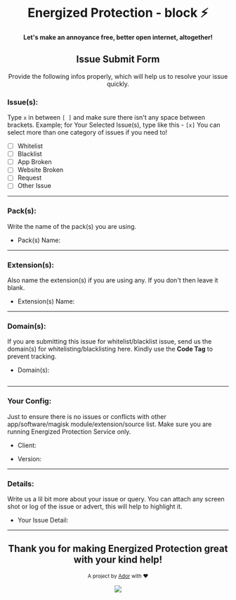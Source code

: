 <!-- READ THE RULES PROPERLY BEFORE SUBMITTING AN ISSUE 
- Submit your issue according to the form and instructions. Don't try to be over smart here!
- If you're a website owner that has been specifically targeted, fix the site before reporting. (Ex. Remove revolving ad servers, popup ads, adblock countering etc.)
- Any additions, changes or removals is at the Authors discretion. 
- To avoid being banned, don't constantly re-open or create new (related) issue reports here; or in XDA; or via Web App.
- Always keep in mind, this project is being maintained by humans. We make mistakes too, like you do!
- You ain't paying for this project or any service of this project, so we are not bound to listen to you each and every single time.
- Don't like this project? Leave it! You are always welcome! <3
-->

<!-- DISCLAIMER
Energized Protection Block Lists are basically blacklists files to block access to domains.
If you don't know how it works, then please try this at your own risk.
I won't be responsible for any damage or loss. Never forget to make backup.
-->

<h1 align="center">Energized Protection - block ⚡</h1>
<div align="center">
  <strong>Let's make an annoyance free, better open internet, altogether!</strong>
</div>

<h2 align="center">Issue Submit Form</h2>
<div align="center">
  Provide the following infos properly, which will help us to resolve your issue quickly.
</div>


<!-- Select The Issue Category(s) -->

### Issue(s):
Type `x` in between `[ ]` and make sure there isn't any space between brackets. Example; for Your Selected Issue(s), type like this - `[x]` 
You can select more than one category of issues if you need to!

- [ ] Whitelist
- [ ] Blacklist
- [ ] App Broken
- [ ] Website Broken
- [ ] Request
- [ ] Other Issue

<!-- Type the **[x]** carefully -->
<!-- To prevent tracking, wrap the website URL in a Code tag please. **mandatory** -->
<hr>

### Pack(s):
Write the name of the pack(s) you are using.
<!------------------ Type after this tag ------------------->
- Pack(s) Name: 
<!------------------ Type before this tag ------------------>
<hr>

### Extension(s):
Also name the extension(s) if you are using any. If you don't then leave it blank.
<!------------------ Type after this tag ------------------->
- Extension(s) Name: 
<!------------------ Type before this tag ------------------>
<hr>

### Domain(s):
If you are submitting this issue for whitelist/blacklist issue, send us the domain(s) for whitelisting/blacklisting here. Kindly use the **Code Tag** to prevent tracking.
<!------------------ Type after this tag ------------------->
- Domain(s):
<!-- Type the domain(s) between ```  tags -->
```

```
<!------------------ Type before this tag ------------------>

<!-- Example; for **Whitelisting/Blacklisting/Log** type at the beginning and ending of the list.

```
example.com
sub.example.com
```
-->
<hr>

### Your Config:
Just to ensure there is no issues or conflicts with other app/software/magisk module/extension/source list. 
Make sure you are running Energized Protection Service only.
<!------------------ Type after this tag ------------------->
<!-- Client: Adaway App/Blokada App/Magisk Module/Hostsman Software/uBlock Extension etc. Basically the client you are using to use Energized Protection with. -->
- Client: 
<!-- Version: Check the Energized Protection Version you are using. Can be found in every pack we have under the tag of Version. Ex. Version: 18.12.355 -->
- Version: 
<!------------------ Type before this tag ------------------>
<hr>

### Details:
Write us a lil bit more about your issue or query. You can attach any screen shot or log of the issue or advert, this will help to highlight it.
<!------------------ Type after this tag ------------------->
- Your Issue Detail: 




<!------------------ Type before this tag ------------------>
<!-- Just a description of the issue when you visit the site/use app/software. Or steps on reproducing this -->
<hr>

<!-- IF YOU ARE DONE TYPING ALL THE INFO, KINDLY PREVIEW YOUR INPUT AND CHECK YOU AREN'T MISSING ANYTHING. -->

<div align="center">
  <h2>Thank you for making Energized Protection great with your kind help!</h2>
</div>

<p align="center"><sub>A project by <a href="https://nayemador.com" target="_blank">Ador</a> with ❤<p>

<p align="center"><a href="https://saythanks.io/to/AdroitAdorKhan" target="_blank"><img src="https://img.shields.io/badge/Say%20Thanks-!-1EAEDB.svg?longCache=true&style=flat-square"></a><p>
